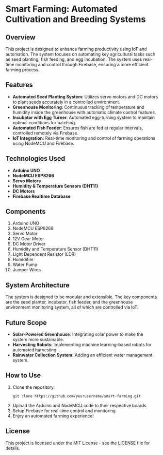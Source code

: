 # Smart Farming: Automated Cultivation and Breeding Systems

## Overview
This project is designed to enhance farming productivity using IoT and automation. The system focuses on automating key agricultural tasks such as seed planting, fish feeding, and egg incubation. The system uses real-time monitoring and control through Firebase, ensuring a more efficient farming process.

## Features
- **Automated Seed Planting System**: Utilizes servo motors and DC motors to plant seeds accurately in a controlled environment.
- **Greenhouse Monitoring**: Continuous tracking of temperature and humidity inside the greenhouse with automatic climate control features.
- **Incubator with Egg Turner**: Automated egg-turning system to maintain optimal conditions for hatching.
- **Automated Fish Feeder**: Ensures fish are fed at regular intervals, controlled remotely via Firebase.
- **IoT Integration**: Real-time monitoring and control of farming operations using NodeMCU and Firebase.

## Technologies Used
- **Arduino UNO**
- **NodeMCU ESP8266**
- **Servo Motors**
- **Humidity & Temperature Sensors (DHT11)**
- **DC Motors**
- **Firebase Realtime Database**

## Components
1. Arduino UNO
2. NodeMCU ESP8266
3. Servo Motor
4. 12V Gear Motor
5. DC Motor Driver
6. Humidity and Temperature Sensor (DHT11)
7. Light Dependent Resistor (LDR)
8. Humidifier
9. Water Pump
10. Jumper Wires

## System Architecture
The system is designed to be modular and extensible. The key components are the seed planter, incubator, fish feeder, and the greenhouse environment monitoring system, all of which are controlled via IoT.

## Future Scope
- **Solar-Powered Greenhouse**: Integrating solar power to make the system more sustainable.
- **Harvesting Robots**: Implementing machine learning-based robots for automated harvesting.
- **Rainwater Collection System**: Adding an efficient water management system.

## How to Use
1. Clone the repository:
    ```bash
    git clone https://github.com/yourusername/smart-farming.git
    ```
2. Upload the Arduino and NodeMCU code to their respective boards.
3. Setup Firebase for real-time control and monitoring.
4. Enjoy an automated farming experience!

## License
This project is licensed under the MIT License - see the [LICENSE](LICENSE) file for details.
